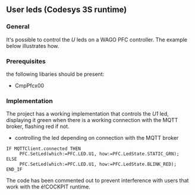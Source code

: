 ## User leds (Codesys 3S runtime)

### **General**

It's possible to control the *U* leds on a WAGO PFC controller. The example below illustrates how.

### **Prerequisites**
the following libaries should be present:

- CmpPfcx00

### **Implementation**
The project has a working implementation that controls the *U1* led, displaying it green when there is a working connection with the MQTT broker, flashing red if not.

- controlling the led depending on connection with the MQTT broker
```
IF MQTTClient.connected THEN
     PFC.SetLed(which:=PFC.LED.U1, how:=PFC.LedState.STATIC_GRN);
ELSE
     PFC.SetLed(which:=PFC.LED.U1, how:=PFC.LedState.BLINK_RED);
END_IF 
```
The code has been commented out to prevent interference with users that work with the é!COCKPIT runtime.
